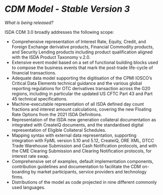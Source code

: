 # *CDM Model - Stable Version 3*

_What is being released?_

ISDA CDM 3.0 broadly addresses the following scope:

- Comprehensive representation of Interest Rate, Equity, Credit, and Foreign Exchange derivative products, Financial Commodity products, and Security Lending products including product qualification aligned with the ISDA Product Taxonomy v.2.0.
- Extensive event model based on a set of functional building blocks used to compose the business events that mark the post-trade life-cycle of financial transactions.
- Adequate data model supporting the digitisation of the CPMI IOSCO’s Critical Data Elements technical guidance and the various global reporting regulations for OTC derivatives transaction across the G20 regions, including in particular the updated US CFTC Part 43 and Part 45 technical specifications.
- Machine-executable representation of all ISDA defined day count fractions and interest amount calculations, covering the new Floating Rate Options from the 2021 ISDA Definitions.
- Representation of the ISDA new generation collateral documentation as integrated with CreateiQ documents, and the standardised digital representation of Eligible Collateral Schedules.
- Mapping syntax with external data representation, supporting integration with FpML version 5.10 and 5.12, CreateiQ, ORE XML, DTCC Trade Warehouse Submission and Cash Notification protocols, and with the CME Clearing Submission and Clearing Notification protocols, for interest rate swap.
- Comprehensive set of examples, default implementation components, contribution guidelines and documentation to facilitate the CDM on-boarding by market participants, service providers and technology firms.
- Distributions of the model as code projected in nine different commonly used languages.

